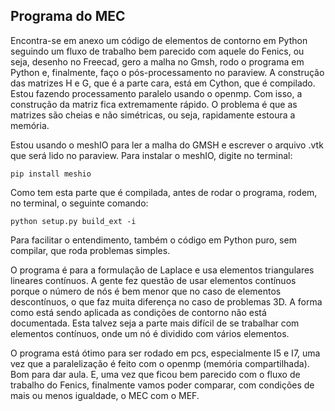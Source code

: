 Programa do MEC
---

Encontra-se em anexo um código de elementos de contorno em Python seguindo um fluxo de trabalho bem parecido com aquele do Fenics, ou seja, desenho no Freecad, gero a malha no Gmsh, rodo o programa em Python e, finalmente, faço o pós-processamento no paraview. A construção das matrizes H e G, que é a parte cara, está em Cython, que é compilado. Estou fazendo processamento paralelo usando o openmp. Com isso, a construção da matriz fica extremamente rápido. O problema é que as matrizes são cheias e não simétricas, ou seja, rapidamente estoura a memória.

Estou usando o meshIO para ler a malha do GMSH e escrever o arquivo .vtk que será lido no paraview. Para instalar o meshIO, digite no terminal:

`pip install meshio`

Como tem esta parte que é compilada, antes de rodar o programa, rodem, no terminal, o seguinte comando:

`python setup.py build_ext -i`

Para facilitar o entendimento, também o código em Python puro, sem compilar, que roda problemas simples.


O programa é para a formulação de Laplace e usa elementos triangulares lineares contínuos. A gente fez questão de usar elementos contínuos porque o número de nós é bem menor que no caso de elementos descontínuos, o que faz muita diferença no caso de problemas 3D. A forma como está sendo aplicada as condições de contorno não está documentada. Esta talvez seja a parte mais difícil de se trabalhar com elementos contínuos, onde um nó é dividido com vários elementos.

O programa está ótimo para ser rodado em pcs, especialmente I5 e I7, uma vez que a paralelização é feito com o openmp (memória compartilhada). Bom para dar aula. E, uma vez que ficou bem parecido com o fluxo de trabalho do Fenics, finalmente vamos poder comparar, com condições de mais ou menos igualdade, o MEC com o MEF.

